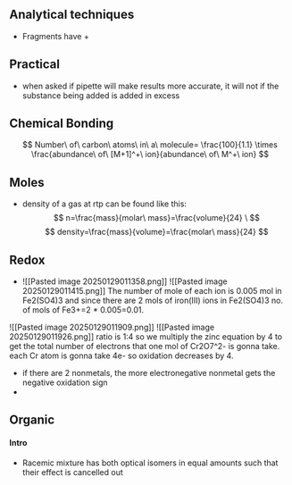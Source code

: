 

## Analytical techniques
* Fragments have +

## Practical
* when asked if pipette will make results more accurate, it will not if the substance being added is added in excess

## Chemical Bonding

$$
 Number\ of\  carbon\ atoms\ in\ a\ molecule= \frac{100}{1.1} \times \frac{abundance\ of\ [M+1]^+\ ion}{abundance\ of\ M^+\ ion}
$$
## Moles
* density of a gas at rtp can be found like this: 
$$ n=\frac{mass}{molar\ mass}=\frac{volume}{24} \
$$
$$
density=\frac{mass}{volume}=\frac{molar\ mass}{24}
$$

## Redox
- ![[Pasted image 20250129011358.png]]
	![[Pasted image 20250129011415.png]]
The number of mole of each ion is 0.005 mol in Fe2(SO4)3 and since there are 2 mols of iron(III) ions in Fe2(SO4)3 no. of mols of Fe3+=2 * 0.005=0.01.  

![[Pasted image 20250129011909.png]]
![[Pasted image 20250129011926.png]]
ratio is 1:4 so we multiply the zinc equation by 4 to get the total number of electrons that one mol of Cr2O7^2- is gonna take. each Cr atom is gonna take 4e- so oxidation decreases by 4. 
* if there are 2 nonmetals, the more electronegative nonmetal gets the negative oxidation sign
* 

## Organic
#### Intro
- Racemic mixture has both optical isomers in equal amounts such that their effect is cancelled out